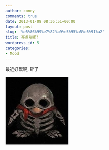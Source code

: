 ```yaml
---
author: coney
comments: true
date: 2013-01-08 08:36:51+00:00
layout: post
slug: '%e5%86%99%e7%82%b9%e5%95%a5%e5%91%a2'
title: 写点啥呢?
wordpress_id: 5
categories:
- Mood
---
```


最近好累啊, 碎了

![img](/images/2013/01/yy102483.jpg)
